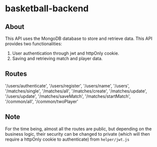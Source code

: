 # basketball-backend

## About
This API uses the MongoDB database to store and retrieve data.
This API provides two functionalities:
1. User authentication through jwt and httpOnly cookie.
2. Saving and retrieving match and player data.

## Routes
'/users/authenticate',
        '/users/register',
        '/users/name',
        '/users',
        '/matches/single',
        '/matches/all',
        '/matches/create',
        '/matches/update',
        '/users/update',
        '/matches/saveMatch',
        '/matches/startMatch',
        '/common/all',
        '/common/twoPlayer'

## Note
For the time being, almost all the routes are public, but depending on the business logic, their security can be changed to private (which will then require a httpOnly cookie to authenticate) from `helper/jwt.js`
